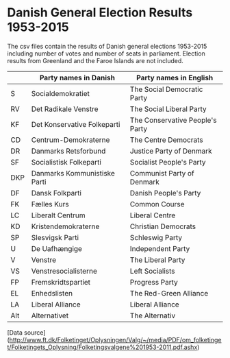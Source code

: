 # Danish General Election Results 1953-2015
The csv files contain the results of Danish general elections 1953-2015 including number of votes and number of seats in parliament. Election results from Greenland and the Faroe Islands are not included.

|| Party names in Danish | Party names in English |
| ----- | ---------- | --------------------------------- |
| S  | Socialdemokratiet | The Social Democratic Party |
| RV | Det Radikale Venstre | The Social Liberal Party |
| KF | Det Konservative Folkeparti | The Conservative People's Party |
| CD | Centrum-Demokraterne | The Centre Democrats |
| DR | Danmarks Retsforbund | Justice Party of Denmark |
| SF | Socialistisk Folkeparti | Socialist People's Party |
| DKP | Danmarks Kommunistiske Parti | Communist Party of Denmark |
| DF | Dansk Folkparti | Danish People's Party |
| FK | Fælles Kurs | Common Course |
| LC | Liberalt Centrum | Liberal Centre |
| KD | Kristendemokraterne | Christian Democrats |
| SP | Slesvigsk Parti | Schleswig Party |
| U | De Uafhængige | Independent Party |
| V | Venstre | The Liberal Party |
| VS | Venstresocialisterne | Left Socialists |
| FP | Fremskridtspartiet | Progress Party |
| EL | Enhedslisten | The Red-Green Alliance |
| LA | Liberal Alliance | Liberal Alliance |
| Alt | Alternativet | The Alternativ |

[Data source] (http://www.ft.dk/Folketinget/Oplysningen/Valg/~/media/PDF/om_folketinget/Folketingets_Oplysning/Folketingsvalgene%201953-2011.pdf.ashx)
